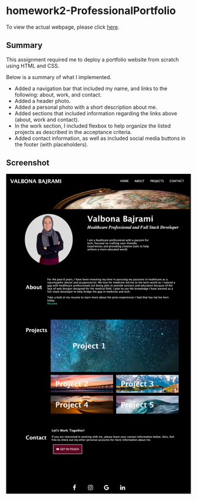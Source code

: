 # homework2-ProfessionalPortfolio

To view the actual webpage, please click [here](https://valbona1992.github.io/homework2-ProfessionalPortfolio/).

## Summary
This assignment required me to deploy a portfolio website from scratch using HTML and CSS. 

Below is a summary of what I implemented. 

* Added a navigation bar that included my name, and links to the following: about, work, and contact. 
* Added a header photo. 
* Added a personal photo with a short description about me. 
* Added sections that included information regarding the links above (about, work and contact). 
* In the work section, I included flexbox to help organize the listed projects as described in the acceptance criteria. 
* Added contact information, as well as included social media buttons in the footer (with placeholders).

## Screenshot
![screenshot](images/portfolio.png)
